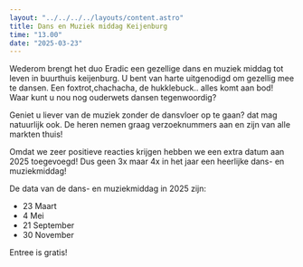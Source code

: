 ```yaml
---
layout: "../../../../layouts/content.astro"
title: Dans en Muziek middag Keijenburg
time: "13.00"
date: "2025-03-23"
---
```


Wederom brengt het duo Eradic een gezellige dans en muziek middag tot leven in buurthuis keijenburg.
U bent van harte uitgenodigd om gezellig mee te dansen. Een foxtrot,chachacha, de hukklebuck.. alles komt aan bod!
Waar kunt u nou nog ouderwets dansen tegenwoordig?

Geniet u liever van de muziek zonder de dansvloer op te gaan? dat mag natuurlijk ook.
De heren nemen graag verzoeknummers aan en zijn van alle markten thuis!

Omdat we zeer positieve reacties krijgen hebben we een extra datum aan 2025 toegevoegd! 
Dus geen 3x maar 4x in het jaar een heerlijke dans- en muziekmiddag!

De data van de dans- en muziekmiddag in 2025 zijn:
- 23 Maart
- 4 Mei
- 21 September
- 30 November

Entree is gratis!
